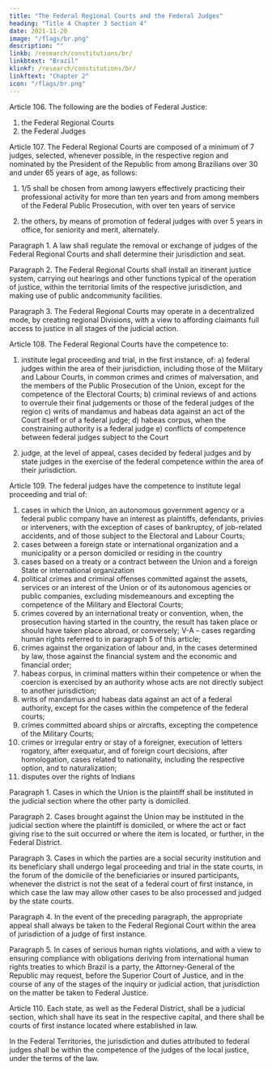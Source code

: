 ```yaml
---
title: "The Federal Regional Courts and the Federal Judges"
heading: "Title 4 Chapter 3 Section 4"
date: 2021-11-20
image: "/flags/br.png"
description: ""
linkb: /research/constitutions/br/
linkbtext: "Brazil"
klinkf: /research/constitutions/br/
linkftext: "Chapter 2"
icon: "/flags/br.png"
---
```




Article 106. The following are the bodies of Federal Justice:
1. the Federal Regional Courts
2.  the Federal Judges

Article 107.  The Federal Regional Courts are composed of a minimum of 7 judges, selected, whenever possible, in the respective region and nominated by the President of the Republic from among Brazilians over 30 and under 65 years of age, as follows:

1. 1/5 shall be chosen from among lawyers effectively practicing their professional activity for more than ten years and from among members of the Federal Public Prosecution, with over ten years of service

2.  the others, by means of promotion of federal judges with over 5 years in office, for seniority and merit, alternately.

Paragraph 1. A law shall regulate the removal or exchange of judges of the Federal Regional Courts and shall determine their jurisdiction and seat.

Paragraph 2. The Federal Regional Courts shall install an itinerant justice system, carrying out hearings and other functions typical of the operation of justice, within the territorial limits of the respective jurisdiction, and making use of public andcommunity facilities.

Paragraph 3. The Federal Regional Courts may operate in a decentralized mode, by creating regional Divisions, with a view to affording claimants full access to justice in all stages of the judicial action.

Article 108. The Federal Regional Courts have the competence to:

1. institute legal proceeding and trial, in the first instance, of:
a) federal judges within the area of their jurisdiction, including those of the Military and Labour Courts, in common crimes and crimes of malversation, and the members of the Public Prosecution of the Union, except for the competence of the Electoral Courts;
b) criminal reviews of and actions to overrule their final judgements or those of the federal judges of the region
c) writs of mandamus and habeas data against an act of the Court itself or of a federal judge;
d) habeas corpus, when the constraining authority is a federal judge
e) conflicts of competence between federal judges subject to the Court

2.  judge, at the level of appeal, cases decided by federal judges and by state judges in the exercise of the federal competence within the area of their jurisdiction.

Article 109. The federal judges have the competence to institute legal proceeding and trial of:

1. cases in which the Union, an autonomous government agency or a federal public company have an interest as plaintiffs, defendants, privies or interveners, with the exception of cases of bankruptcy, of job-related accidents, and of those subject to the Electoral and Labour Courts;
2.  cases between a foreign state or international organization and a municipality or a person domiciled or residing in the country
3.   cases based on a treaty or a contract between the Union and a foreign State or international organization
4. political crimes and criminal offenses committed against the assets, services or an interest of the Union or of its autonomous agencies or public companies, excluding misdemeanours and excepting the competence of the Military and Electoral Courts;
5. crimes covered by an international treaty or convention, when, the prosecution having started in the country, the result has taken place or should have taken place abroad, or conversely;
V-A – cases regarding human rights referred to in paragraph 5 of this article;
6.  crimes against the organization of labour and, in the cases determined by
law, those against the financial system and the economic and financial order;
7.   habeas corpus, in criminal matters within their competence or when the
coercion is exercised by an authority whose acts are not directly subject to another
jurisdiction;
8.    writs of mandamus and habeas data against an act of a federal authority,
except for the cases within the competence of the federal courts;
9.  crimes committed aboard ships or aircrafts, excepting the competence
of the Military Courts;
10.  crimes or irregular entry or stay of a foreigner, execution of letters rogatory,
after exequatur, and of foreign court decisions, after homologation, cases related to
nationality, including the respective option, and to naturalization;
11.  disputes over the rights of Indians

Paragraph 1. Cases in which the Union is the plaintiff shall be instituted in the judicial section where the other party is domiciled.

Paragraph 2. Cases brought against the Union may be instituted in the judicial section where the plaintiff is domiciled, or where the act or fact giving rise to the suit occurred or where the item is located, or further, in the Federal District.

Paragraph 3. Cases in which the parties are a social security institution and its beneficiary shall undergo legal proceeding and trial in the state courts, in the forum of the domicile of the beneficiaries or insured participants, whenever the district is not the seat of a federal court of first instance, in which case the law may allow other cases to be also processed and judged by the state courts.

Paragraph 4. In the event of the preceding paragraph, the appropriate appeal shall  always be taken to the Federal Regional Court within the area of jurisdiction of a judge of first instance.

Paragraph 5. In cases of serious human rights violations, and with a view to ensuring compliance with obligations deriving from international human rights treaties to which Brazil is a party, the Attorney-General of the Republic may request, before the Superior Court of Justice, and in the course of any of the stages of the inquiry or judicial action, that jurisdiction on the matter be taken to Federal Justice. 

Article 110. Each state, as well as the Federal District, shall be a judicial section, which shall have its seat in the respective capital, and there shall be courts of first instance located where established in law.

In the Federal Territories, the jurisdiction and duties attributed to federal judges shall be within the competence of the judges of the local justice, under the terms of the law.


